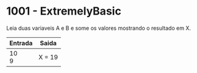 # 1001 - ExtremelyBasic
Leia duas variaveis A e B e some os valores mostrando o resultado em X. 

| Entrada | Saida | 
| --- | --- | 
| 10 <br> 9 |  X = 19 | 